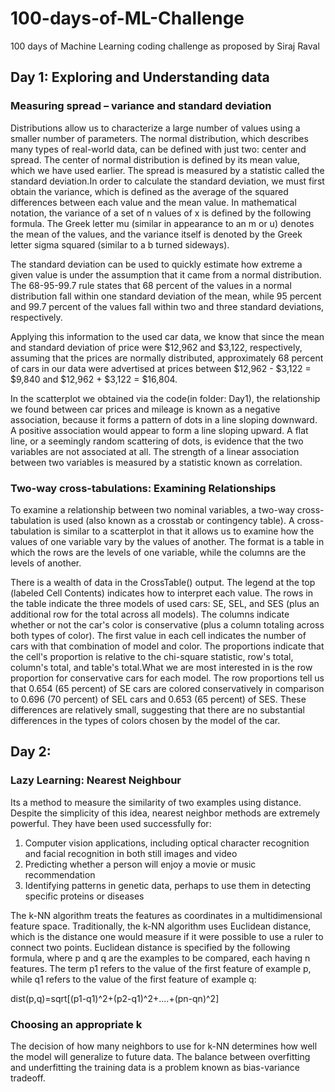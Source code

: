 # 100-days-of-ML-Challenge
100 days of Machine Learning coding challenge as proposed by Siraj Raval

## Day 1: Exploring and Understanding data

### Measuring spread – variance and standard deviation

Distributions allow us to characterize a large number of values using a smaller number of parameters. The normal distribution, which describes many types of real-world data, can be defined with just two: center and spread. The center of normal distribution is defined by its mean value, which we have used earlier. The spread is measured by a statistic called the standard deviation.In order to calculate the standard deviation, we must first obtain the variance, which is defined as the average of the squared differences between each value and the mean value. In mathematical notation, the variance of a set of n values of x is defined by the following formula. The Greek letter mu (similar in appearance to an m or u) denotes the mean of the values, and the variance itself is denoted by the Greek letter sigma squared (similar to a b turned sideways).

The standard deviation can be used to quickly estimate how extreme a given value is under the assumption that it came from a normal distribution. The 68-95-99.7 rule states that 68 percent of the values in a normal distribution fall within one standard deviation of the mean, while 95 percent and 99.7 percent of the values fall within two and three standard deviations, respectively. 

Applying this information to the used car data, we know that since the mean and standard deviation of price were $12,962 and $3,122, respectively, assuming that the prices are normally distributed, approximately 68 percent of cars in our data were advertised at prices between $12,962 - $3,122 = $9,840 and $12,962 + $3,122 = $16,804.

In the scatterplot we obtained via the code(in folder: Day1), the relationship we found between car prices and mileage is known as a negative association, because it forms a pattern of dots in a line sloping downward. A positive association would appear to form a line sloping upward. A flat line, or a seemingly random scattering of dots, is evidence that the two variables are not associated at all. The strength of a linear association between two variables is measured by a statistic known as correlation.

### Two-way cross-tabulations: Examining Relationships

To examine a relationship between two nominal variables, a two-way cross-tabulation is used (also known as a crosstab or contingency table). A cross-tabulation is similar to a scatterplot in that it allows us to examine how the values of one variable vary by the values of another. The format is a table in which the rows are the levels of one variable, while the columns are the levels of another.

There is a wealth of data in the CrossTable() output. The legend at the top (labeled Cell Contents) indicates how to interpret each value. The rows in the table indicate the three models of used cars: SE, SEL, and SES (plus an additional row for the total across all models). The columns indicate whether or not the car's color is conservative (plus a column totaling across both types of color). The first value in each cell indicates the number of cars with that combination of model and color. The proportions indicate that the cell's proportion is relative to the chi-square statistic, row's total, column's total, and table's total.What we are most interested in is the row proportion for conservative cars for each model. The row proportions tell us that 0.654 (65 percent) of SE cars are colored conservatively in comparison to 0.696 (70 percent) of SEL cars and 0.653 (65 percent) of SES. These differences are relatively small, suggesting that there are no substantial differences in the types of colors chosen by the model of the car.


## Day 2:

### Lazy Learning: Nearest Neighbour 

Its a method to measure the similarity of two examples using distance. Despite the simplicity of this idea, nearest neighbor methods are extremely powerful. They have been used successfully for:
1. Computer vision applications, including optical character recognition and facial recognition in both still images and video
2. Predicting whether a person will enjoy a movie or music recommendation
3. Identifying patterns in genetic data, perhaps to use them in detecting specific proteins or diseases

The k-NN algorithm treats the features as coordinates in a multidimensional feature space. Traditionally, the k-NN algorithm uses Euclidean distance, which is the distance one would measure if it were possible to use a ruler to connect two points.
Euclidean distance is specified by the following formula, where p and q are the examples to be compared, each having n features. The term p1 refers to the value of the first feature of example p, while q1 refers to the value of the first feature of example q:

dist(p,q)=sqrt[(p1-q1)^2+(p2-q1)^2+....+(pn-qn)^2]

### Choosing an appropriate k

The decision of how many neighbors to use for k-NN determines how well the model will generalize to future data. The balance between overfitting and underfitting the training data is a problem known as bias-variance tradeoff. 
